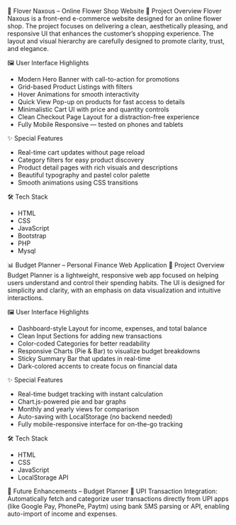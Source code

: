 🌸 Flover Naxous – Online Flower Shop Website
📌 Project Overview
Flover Naxous is a front-end e-commerce website designed for an online flower shop. The project focuses on delivering a clean, aesthetically pleasing, and responsive UI that enhances the customer’s shopping experience. The layout and visual hierarchy are carefully designed to promote clarity, trust, and elegance.

🖼️ User Interface Highlights
- Modern Hero Banner with call-to-action for promotions
- Grid-based Product Listings with filters 
- Hover Animations for smooth interactivity
- Quick View Pop-up on products for fast access to details
- Minimalistic Cart UI with price and quantity controls
- Clean Checkout Page Layout for a distraction-free experience
- Fully Mobile Responsive — tested on phones and tablets

✨ Special Features
- Real-time cart updates without page reload
- Category filters for easy product discovery
- Product detail pages with rich visuals and descriptions
- Beautiful typography and pastel color palette
- Smooth animations using CSS transitions

🛠 Tech Stack
- HTML
- CSS 
- JavaScript 
- Bootstrap
- PHP
- Mysql




📊 Budget Planner – Personal Finance Web Application
📌 Project Overview
Budget Planner is a lightweight, responsive web app focused on helping users understand and control their spending habits. The UI is designed for simplicity and clarity, with an emphasis on data visualization and intuitive interactions.

🖼️ User Interface Highlights
- Dashboard-style Layout for income, expenses, and total balance
- Clean Input Sections for adding new transactions
- Color-coded Categories for better readability
- Responsive Charts (Pie & Bar) to visualize budget breakdowns
- Sticky Summary Bar that updates in real-time
- Dark-colored accents to create focus on financial data

✨ Special Features
- Real-time budget tracking with instant calculation
- Chart.js-powered pie and bar graphs
- Monthly and yearly views for comparison
- Auto-saving with LocalStorage (no backend needed)
- Fully mobile-responsive interface for on-the-go tracking

🛠 Tech Stack
- HTML
- CSS
- JavaScript
- LocalStorage API

🔮 Future Enhancements – Budget Planner
🔗 UPI Transaction Integration:
Automatically fetch and categorize user transactions directly from UPI apps (like Google Pay, PhonePe, Paytm) using bank SMS parsing or API, enabling auto-import of income and expenses.
